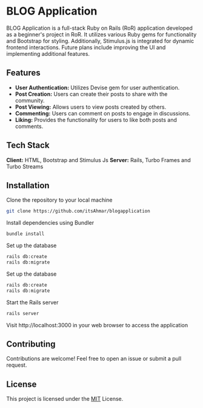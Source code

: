 
# BLOG Application

BLOG Application is a full-stack Ruby on Rails (RoR) application developed as a beginner's project in RoR. It utilizes various Ruby gems for functionality and Bootstrap for styling. Additionally, Stimulus.js is integrated for dynamic frontend interactions. Future plans include improving the UI and implementing additional features.




## Features

- **User Authentication:** Utilizes Devise gem for user authentication.
- **Post Creation:** Users can create their posts to share with the community.
- **Post Viewing:** Allows users to view posts created by others.
- **Commenting:** Users can comment on posts to engage in discussions.
- **Liking:** Provides the functionality for users to like both posts and comments.


## Tech Stack

**Client:** HTML, Bootstrap and Stimulus Js
**Server:** Rails, Turbo Frames and Turbo Streams


## Installation

Clone the repository to your local machine
   ```bash
   git clone https://github.com/itsAhmar/blogapplication
```
Install dependencies using Bundler
```bash
bundle install
```
Set up the database
```bash
rails db:create
rails db:migrate
```
Set up the database
```bash
rails db:create
rails db:migrate
```
Start the Rails server
```bash
rails server
```
Visit http://localhost:3000 in your web browser to access the application

## Contributing
Contributions are welcome! Feel free to open an issue or submit a pull request.


## License


This project is licensed under the [MIT](https://choosealicense.com/licenses/mit/)
 License.
